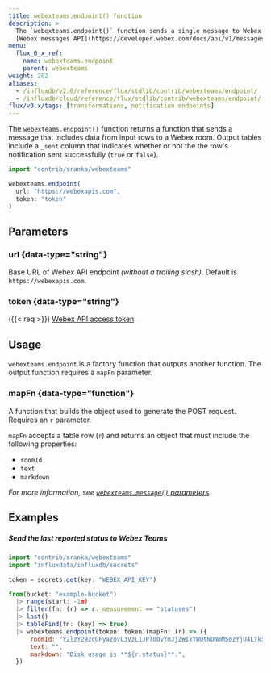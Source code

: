 ```yaml
---
title: webexteams.endpoint() function
description: >
  The `webexteams.endpoint()` function sends a single message to Webex using the
  [Webex messages API](https://developer.webex.com/docs/api/v1/messages/create-a-message).
menu:
  flux_0_x_ref:
    name: webexteams.endpoint
    parent: webexteams
weight: 202
aliases:
  - /influxdb/v2.0/reference/flux/stdlib/contrib/webexteams/endpoint/
  - /influxdb/cloud/reference/flux/stdlib/contrib/webexteams/endpoint/
flux/v0.x/tags: [transformations, notification endpoints]
---
```


The `webexteams.endpoint()` function returns a function that sends a message that
includes data from input rows to a Webex room.
Output tables include a `_sent` column that indicates whether or not the
the row's notification sent successfully (`true` or `false`).

```js
import "contrib/sranka/webexteams"

webexteams.endpoint(
  url: "https://webexapis.com",
  token: "token"
)
```

## Parameters

### url {data-type="string"}
Base URL of Webex API endpoint _(without a trailing slash)_.
Default is `https://webexapis.com`.

### token {data-type="string"}
({{< req >}})
[Webex API access token](https://developer.webex.com/docs/api/getting-started).

## Usage
`webexteams.endpoint` is a factory function that outputs another function.
The output function requires a `mapFn` parameter.

### mapFn {data-type="function"}
A function that builds the object used to generate the POST request.
Requires an `r` parameter.

`mapFn` accepts a table row (`r`) and returns an object that must include the
following properties:

- `roomId`
- `text`
- `markdown`

_For more information, see [`webexteams.message()` parameters](/flux/v0.x/stdlib/contrib/sranka/webexteams/message/#parameters)._

## Examples

##### Send the last reported status to Webex Teams
```js
import "contrib/sranka/webexteams"
import "influxdata/influxdb/secrets"

token = secrets.get(key: "WEBEX_API_KEY")

from(bucket: "example-bucket")
  |> range(start: -1m)
  |> filter(fn: (r) => r._measurement == "statuses")
  |> last()
  |> tableFind(fn: (key) => true)
  |> webexteams.endpoint(token: token)(mapFn: (r) => ({
      roomId: "Y2lzY29zcGFyazovL3VzL1JPT00vYmJjZWIxYWQtNDNmMS0zYjU4LTkxNDctZjE0YmIwYzRkMTU0",
      text: "",
      markdown: "Disk usage is **${r.status}**.", 
  })
```